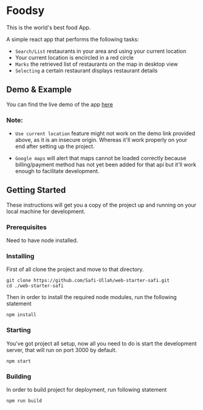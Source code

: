 # Foodsy
This is the world's best food App.

A simple react app that performs the following tasks:

* `Search/List` restaurants in your area and using your current location
* Your current location is encircled in a red circle
* `Marks` the retrieved list of restaurants on the map in desktop view
* `Selecting` a certain restaurant displays restaurant details

## Demo & Example

You can find the live demo of the app [here](https://foodsy-demo.herokuapp.com)

### Note:

* `Use current location` feature might not work on the demo link provided above, as it is an insecure origin. Whereas it'll work properly on your end after setting up the project.

* `Google maps` will alert that maps cannot be loaded correctly because billing/payment method has not yet been added for that api but it'll work enough to facilitate development. 

## Getting Started

These instructions will get you a copy of the project up and running on your local machine for development.

### Prerequisites

Need to have node installed.

### Installing

First of all clone the project and move to that directory.

```
git clone https://github.com/Safi-Ullah/web-starter-safi.git
cd ./web-starter-safi
```

Then in order to install the required node modules, run the following statement

```
npm install
```

### Starting

You've got project all setup, now all you need to do is start the development server, that will run on port 3000 by default.

```
npm start
```

### Building

In order to build project for deployment, run following statement

```
npm run build
```